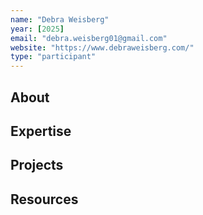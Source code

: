 ```yaml
---
name: "Debra Weisberg"
year: [2025]
email: "debra.weisberg01@gmail.com"
website: "https://www.debraweisberg.com/"
type: "participant"
---
```


## About 

## Expertise

## Projects

## Resources      